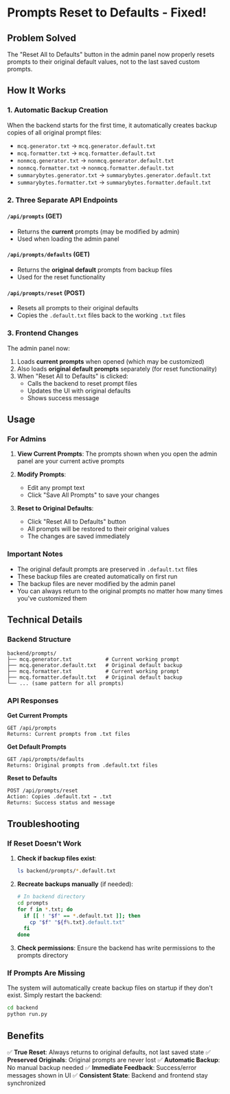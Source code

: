 # Prompts Reset to Defaults - Fixed!

## Problem Solved
The "Reset All to Defaults" button in the admin panel now properly resets prompts to their original default values, not to the last saved custom prompts.

## How It Works

### 1. Automatic Backup Creation
When the backend starts for the first time, it automatically creates backup copies of all original prompt files:
- `mcq.generator.txt` → `mcq.generator.default.txt`
- `mcq.formatter.txt` → `mcq.formatter.default.txt`
- `nonmcq.generator.txt` → `nonmcq.generator.default.txt`
- `nonmcq.formatter.txt` → `nonmcq.formatter.default.txt`
- `summarybytes.generator.txt` → `summarybytes.generator.default.txt`
- `summarybytes.formatter.txt` → `summarybytes.formatter.default.txt`

### 2. Three Separate API Endpoints

#### `/api/prompts` (GET)
- Returns the **current** prompts (may be modified by admin)
- Used when loading the admin panel

#### `/api/prompts/defaults` (GET)
- Returns the **original default** prompts from backup files
- Used for the reset functionality

#### `/api/prompts/reset` (POST)
- Resets all prompts to their original defaults
- Copies the `.default.txt` files back to the working `.txt` files

### 3. Frontend Changes

The admin panel now:
1. Loads **current prompts** when opened (which may be customized)
2. Also loads **original default prompts** separately (for reset functionality)
3. When "Reset All to Defaults" is clicked:
   - Calls the backend to reset prompt files
   - Updates the UI with original defaults
   - Shows success message

## Usage

### For Admins

1. **View Current Prompts**: The prompts shown when you open the admin panel are your current active prompts

2. **Modify Prompts**: 
   - Edit any prompt text
   - Click "Save All Prompts" to save your changes

3. **Reset to Original Defaults**:
   - Click "Reset All to Defaults" button
   - All prompts will be restored to their original values
   - The changes are saved immediately

### Important Notes

- The original default prompts are preserved in `.default.txt` files
- These backup files are created automatically on first run
- The backup files are never modified by the admin panel
- You can always return to the original prompts no matter how many times you've customized them

## Technical Details

### Backend Structure
```
backend/prompts/
├── mcq.generator.txt           # Current working prompt
├── mcq.generator.default.txt   # Original default backup
├── mcq.formatter.txt           # Current working prompt
├── mcq.formatter.default.txt   # Original default backup
└── ... (same pattern for all prompts)
```

### API Responses

**Get Current Prompts**
```
GET /api/prompts
Returns: Current prompts from .txt files
```

**Get Default Prompts**
```
GET /api/prompts/defaults
Returns: Original prompts from .default.txt files
```

**Reset to Defaults**
```
POST /api/prompts/reset
Action: Copies .default.txt → .txt
Returns: Success status and message
```

## Troubleshooting

### If Reset Doesn't Work

1. **Check if backup files exist**:
   ```bash
   ls backend/prompts/*.default.txt
   ```

2. **Recreate backups manually** (if needed):
   ```bash
   # In backend directory
   cd prompts
   for f in *.txt; do
     if [[ ! "$f" == *.default.txt ]]; then
       cp "$f" "${f%.txt}.default.txt"
     fi
   done
   ```

3. **Check permissions**: Ensure the backend has write permissions to the prompts directory

### If Prompts Are Missing

The system will automatically create backup files on startup if they don't exist. Simply restart the backend:
```bash
cd backend
python run.py
```

## Benefits

✅ **True Reset**: Always returns to original defaults, not last saved state
✅ **Preserved Originals**: Original prompts are never lost
✅ **Automatic Backup**: No manual backup needed
✅ **Immediate Feedback**: Success/error messages shown in UI
✅ **Consistent State**: Backend and frontend stay synchronized

